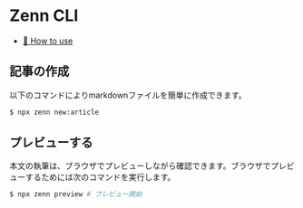 # Zenn CLI

* [📘 How to use](https://zenn.dev/zenn/articles/zenn-cli-guide)

## 記事の作成

以下のコマンドによりmarkdownファイルを簡単に作成できます。

```bash
$ npx zenn new:article
```

## プレビューする

本文の執筆は、ブラウザでプレビューしながら確認できます。ブラウザでプレビューするためには次のコマンドを実行します。

```bash
$ npx zenn preview # プレビュー開始
```


